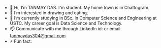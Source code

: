 - 👋 Hi, I’m TANMAY DAS. I'm student. My home town is in Chattogram.
- 👀 I’m interested in drawing and eating.
- 🌱 I’m currently studying in BSc. in Computer Science and Engineering at USTC. My career goal is Data Science and Technology.
- 📫 Communicate with me through LinkedIn id:  or email: tanmaydas304@gmail.com
- ⚡ Fun fact: 

<!---
TANMAY2311-TD/TANMAY2311-TD is a ✨ special ✨ repository because its `README.md` (this file) appears on your GitHub profile.
You can click the Preview link to take a look at your changes.
--->
